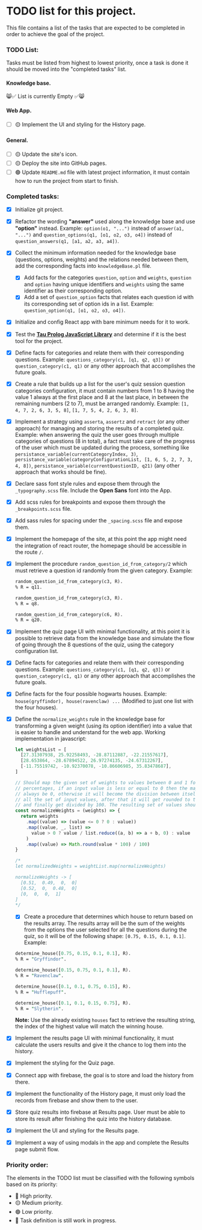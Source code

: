 # TODO list for this project.

This file contains a list of the tasks that are expected to be completed in order to achieve the goal of the project.

### TODO List:

Tasks must be listed from highest to lowest priority, once a task is done it should be moved into the "completed tasks" list.

#### Knowledge base.

😸✅ List is currently Empty ✅😸

#### Web App.

- [ ] 🟡 Implement the UI and styling for the History page.

#### General.

- [ ] 🟡 Update the site's icon.
- [ ] 🟡 Deploy the site into GitHub pages.
- [ ] 🟢 Update `README.md` file with latest project information, it must contain how to run the project from start to finish.

### Completed tasks:

- [x] Initialize git project.
- [x] Refactor the wording **"answer"** used along the knowledge base and use **"option"** instead. Example: `option(o1, "...")` instead of `answer(a1, "...")` and `question_options(q1, [o1, o2, o3, o4])` instead of `question_answers(q1, [a1, a2, a3, a4])`.
- [x] Collect the minimum information needed for the knowledge base (questions, options, weights) and the relations needed between them, add the corresponding facts into `knowledgeBase.pl` file.
  - [x] Add facts for the categories `question`, `option` and `weights`, `question` and `option` having unique identifiers and `weights` using the same identifier as their corresponding option.
  - [x] Add a set of `question_option` facts that relates each question id with its corresponding set of option ids in a list. Example: `question_option(q1, [o1, o2, o3, o4])`.
- [x] Initialize and config React app with bare minimum needs for it to work.
- [x] Test the **[Tau Prolog JavaScript Library](http://tau-prolog.org/)** and determine if it is the best tool for the project.
- [x] Define facts for categories and relate them with their corresponding questions. Example: `questions_category(c1, [q1, q2, q3])` or `question_category(c1, q1)` or any other approach that accomplishes the future goals.
- [x] Create a rule that builds up a list for the user's quiz session question categories configuration, it must contain numbers from 1 to 8 having the value 1 always at the first place and 8 at the last place, in between the remaining numbers (2 to 7), must be arranged randomly. Example: `[1, 4, 7, 2, 6, 3, 5, 8]`, `[1, 7, 5, 4, 2, 6, 3, 8]`.
- [x] Implement a strategy using `asserta`, `assertz` and `retract` (or any other approach) for managing and storing the results of a completed quiz. Example: when answering the quiz the user goes through multiple categories of questions (8 in total), a fact must take care of the progress of the user which must be updated during the process, something like `persistance_variable(currentCategoryIndex, 3)`, `persistance_variable(categoryConfigurationList, [1, 6, 5, 2, 7, 3, 4, 8])`, `persistance_variable(currentQuestionID, q21)` (any other approach that works should be fine).
- [x] Declare sass font style rules and expose them through the `_typography.scss` file. Include the **Open Sans** font into the App.
- [x] Add scss rules for breakpoints and expose them through the `_breakpoints.scss` file.
- [x] Add sass rules for spacing under the `_spacing.scss` file and expose them.
- [x] Implement the homepage of the site, at this point the app might need the integration of react router, the homepage should be accessible in the route `/`.
- [x] Implement the procedure `random_question_id_from_category/2` which must retrieve a question id randomly from the given category. Example:

  ```pl
  random_question_id_from_category(c3, R).
  % R = q11.

  random_question_id_from_category(c3, R).
  % R = q8.

  random_question_id_from_category(c6, R).
  % R = q20.
  ```

- [x] Implement the quiz page UI with minimal functionality, at this point it is possible to retrieve data from the knowledge base and simulate the flow of going through the 8 questions of the quiz, using the category configuration list.
- [x] Define facts for categories and relate them with their corresponding questions. Example: `questions_category(c1, [q1, q2, q3])` or `question_category(c1, q1)` or any other approach that accomplishes the future goals.
- [x] Define facts for the four possible hogwarts houses. Example: `house(gryffindor), house(ravenclaw) ...` (Modified to just one list with the four houses).
- [x] Define the `normalize_weights` rule in the knowledge base for transforming a given weight (using its option identifier) into a value that is easier to handle and understand for the web app. Working implementation in javascript:

  ```js
  let weightsList = [
    [27.31307938, 25.92258493, -28.87112887, -22.21557617],
    [28.653864, -28.67894522, 26.97274135, -24.67312267],
    [-11.75519742, -10.92370078, -10.86606985, 35.83478687],
  ]

  // Should map the given set of weights to values between 0 and 1 for representing
  // percentages, if an input value is less or equal to 0 then the mapped value will
  // always be 0, otherwise it will become the division between itself by the sum of
  // all the set of input values, after that it will get rounded to the nearest integer
  // and finally get divided by 100. The resulting set of values should always sum up to 1.
  const normalizeWeights = (weights) => {
    return weights
      .map((value) => (value <= 0 ? 0 : value))
      .map((value, _, list) =>
        value > 0 ? value / list.reduce((a, b) => a + b, 0) : value
      )
      .map((value) => Math.round(value * 100) / 100)
  }

  /*
  let normalizedWeights = weightList.map(normalizeWeights)
  
  normalizeWeights -> [
  	[0.51,  0.49,  0,  0]
  	[0.52,  0,  0.48,  0]
  	[0,  0,  0,  1]
  ]
  */
  ```

  - [x] Create a procedure that determines which house to return based on the results array. The results array will be the sum of the weights from the options the user selected for all the questions during the quiz, so it will be of the following shape: `[0.75, 0.15, 0.1, 0.1]`. Example:

  ```pl
  determine_house([0.75, 0.15, 0.1, 0.1], R).
  % R = "Gryffindor".

  determine_house([0.15, 0.75, 0.1, 0.1], R).
  % R = "Ravenclaw".

  determine_house([0.1, 0.1, 0.75, 0.15], R).
  % R = "Hufflepuff".

  determine_house([0.1, 0.1, 0.15, 0.75], R).
  % R = "Slytherin".
  ```

  **Note:** Use the already existing `houses` fact to retrieve the resulting string, the index of the highest value will match the winning house.

- [x] Implement the results page UI with minimal functionality, it must calculate the users results and give it the chance to log them into the history.
- [x] Implement the styling for the Quiz page.
- [x] Connect app with firebase, the goal is to store and load the history from there.
- [x] Implement the functionality of the History page, it must only load the records from firebase and show them to the user.
- [x] Store quiz results into firebase at Results page. User must be able to store its result after finishing the quiz into the history database.
- [x] Implement the UI and styling for the Results page.
- [x] Implement a way of using modals in the app and complete the Results page submit flow.

### Priority order:

The elements in the TODO list must be classified with the following symbols based on its priority:

- 🔴 High priority.
- 🟡 Medium priority.
- 🟢 Low priority.
- 🚧 Task definition is still work in progress.

